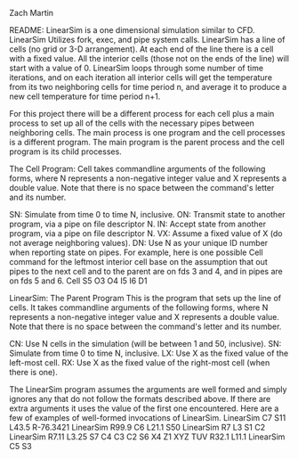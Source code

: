 Zach Martin

README:
LinearSim is a one dimensional simulation similar to CFD. LinearSim Utilizes fork, exec, and pipe system calls. LinearSim has a line of cells (no grid or 3-D arrangement). At each end of the line there is a cell with a fixed value. All the interior cells (those not on the ends of the line) will start with a value of 0. LinearSim loops through some number of time iterations, and on each iteration all interior cells will get the temperature from its two neighboring cells for time period n, and average it to produce a new cell temperature for time period n+1.

For this project there will be a different process for each cell plus a main process to set up all of the cells with the necessary pipes between neighboring cells. The main process is one program and the cell processes is a different program. The main program is the parent process and the cell program is its child processes.

The Cell Program:
Cell takes commandline arguments of the following forms, where N represents a non-negative integer value and X represents a double value. Note that there is no space between the command's letter and its number.

SN: Simulate from time 0 to time N, inclusive.
ON: Transmit state to another program, via a pipe on file descriptor N.
IN: Accept state from another program, via a pipe on file descriptor N.
VX: Assume a fixed value of X (do not average neighboring values).
DN: Use N as your unique ID number when reporting state on pipes.
For example, here is one possible Cell command for the leftmost interior cell base on the assumption that out pipes to the next cell and to the parent are on fds 3 and 4, and in pipes are on fds 5 and 6.
Cell S5 O3 O4 I5 I6 D1

LinearSim: The Parent Program
This is the program that sets up the line of cells. It takes commandline arguments of the following forms, where N represents a non-negative integer value and X represents a double value. Note that there is no space between the command's letter and its number.

CN: Use N cells in the simulation (will be between 1 and 50, inclusive).
SN: Simulate from time 0 to time N, inclusive.
LX: Use X as the fixed value of the left-most cell.
RX: Use X as the fixed value of the right-most cell (when there is one).

The LinearSim program assumes the arguments are well formed and simply ignores any that do not follow the formats described above. If there are extra arguments it uses the value of the first one encountered. Here are a few of examples of well-formed invocations of LinearSim. 
LinearSim C7 S11 L43.5 R-76.3421
LinearSim R99.9 C6 L21.1 S50
LinearSim R7 L3 S1 C2
LinearSim R7.11 L3.25 S7 C4 C3 C2 S6 X4 Z1 XYZ TUV R32.1 L11.1
LinearSim C5 S3

